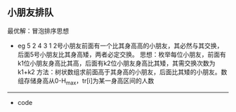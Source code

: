 ## 小朋友排队

最优解：冒泡排序思想
- eg
5 2 4 3 1
2号小朋友前面有一个比其身高高的小朋友，其必然与其交换，后面5号小朋友比其身高矮，两者必定交换。
思想：枚举每位小朋友，前面有k1位小朋友身高比其高，后面有k2位小朋友身高比其矮，其需交换次数为k1+k2
方法：树状数组求前面高于其身高的小朋友，后面比其矮的小朋友。数组存储身高从0-H<sub>max</sub>，tr[i]为某一身高区间的人数
****
- code
```java


```



